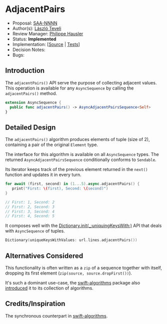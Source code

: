 # AdjacentPairs

* Proposal: [SAA-NNNN](https://github.com/apple/swift-async-algorithms/blob/main/Evolution/NNNN-adjacent-pairs.md)
* Author(s): [László Teveli](https://github.com/tevelee)
* Review Manager: [Philippe Hausler](https://github.com/phausler)
* Status: **Implemented**
* Implementation: [[Source](https://github.com/apple/swift-async-algorithms/blob/main/Sources/AsyncAlgorithms/AsyncAdjacentPairsSequence.swift) | 
 [Tests](https://github.com/apple/swift-async-algorithms/blob/main/Tests/AsyncAlgorithmsTests/TestAdjacentPairs.swift)]
* Decision Notes: 
* Bugs: 

## Introduction

The `adjacentPairs()` API serve the purpose of collecting adjacent values. This operation is available for any `AsyncSequence` by calling the `adjacentPairs()` method.

```swift
extension AsyncSequence {
  public func adjacentPairs() -> AsyncAdjacentPairsSequence<Self>
}
```

## Detailed Design

The `adjacentPairs()` algorithm produces elements of tuple (size of 2), containing a pair of the original `Element` type. 

The interface for this algorithm is available on all `AsyncSequence` types. The returned `AsyncAdjacentPairsSequence` conditionally conforms to `Sendable`.

Its iterator keeps track of the previous element returned in the `next()` function and updates it in every turn.

```swift
for await (first, second) in (1...5).async.adjacentPairs() {
   print("First: \(first), Second: \(second)")
}

// First: 1, Second: 2
// First: 2, Second: 3
// First: 3, Second: 4
// First: 4, Second: 5
```

It composes well with the [Dictionary.init(_:uniquingKeysWith:)](https://github.com/apple/swift-async-algorithms/blob/main/Guides/Collections.md) API that deals with `AsyncSequence` of tuples.

```swift
Dictionary(uniqueKeysWithValues: url.lines.adjacentPairs())
```

## Alternatives Considered

This functionality is often written as a `zip` of a sequence together with itself, dropping its first element (`zip(source, source.dropFirst())`).

It's such a dominant use-case, the [swift-algorithms](https://github.com/apple/swift-algorithms) package also [introduced](https://github.com/apple/swift-algorithms/pull/119) it to its collection of algorithms.

## Credits/Inspiration

The synchronous counterpart in [swift-algorithms](https://github.com/apple/swift-algorithms/blob/main/Guides/AdjacentPairs.md).
